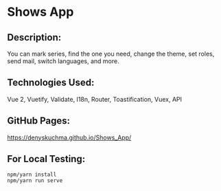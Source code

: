 # Shows App

## Description:
You can mark series, find the one you need, change the theme, set roles, send mail, switch languages, and more.

## Technologies Used:
Vue 2, Vuetify, Validate, I18n, Router, Toastification, Vuex, API

## GitHub Pages:
https://denyskuchma.github.io/Shows_App/

## For Local Testing:
```
npm/yarn install
npm/yarn run serve
```

